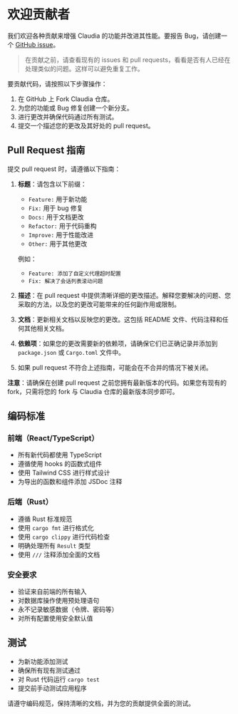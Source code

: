 # 欢迎贡献者

我们欢迎各种贡献来增强 Claudia 的功能并改进其性能。要报告 Bug，请创建一个 [GitHub issue](https://github.com/getAsterisk/claudia/issues)。

> 在贡献之前，请查看现有的 issues 和 pull requests，看看是否有人已经在处理类似的问题。这样可以避免重复工作。

要贡献代码，请按照以下步骤操作：

1. 在 GitHub 上 Fork Claudia 仓库。
2. 为您的功能或 Bug 修复创建一个新分支。
3. 进行更改并确保代码通过所有测试。
4. 提交一个描述您的更改及其好处的 pull request。

## Pull Request 指南

提交 pull request 时，请遵循以下指南：

1. **标题**：请包含以下前缀：
   - `Feature:` 用于新功能
   - `Fix:` 用于 bug 修复
   - `Docs:` 用于文档更改
   - `Refactor:` 用于代码重构
   - `Improve:` 用于性能改进
   - `Other:` 用于其他更改

   例如：
   - `Feature: 添加了自定义代理超时配置`
   - `Fix: 解决了会话列表滚动问题`

2. **描述**：在 pull request 中提供清晰详细的更改描述。解释您要解决的问题、您采取的方法，以及您的更改可能带来的任何副作用或限制。

3. **文档**：更新相关文档以反映您的更改。这包括 README 文件、代码注释和任何其他相关文档。

4. **依赖项**：如果您的更改需要新的依赖项，请确保它们已正确记录并添加到 `package.json` 或 `Cargo.toml` 文件中。

5. 如果 pull request 不符合上述指南，可能会在不合并的情况下被关闭。

**注意**：请确保在创建 pull request 之前您拥有最新版本的代码。如果您有现有的 fork，只需将您的 fork 与 Claudia 仓库的最新版本同步即可。

## 编码标准

### 前端（React/TypeScript）
- 所有新代码都使用 TypeScript
- 遵循使用 hooks 的函数式组件
- 使用 Tailwind CSS 进行样式设计
- 为导出的函数和组件添加 JSDoc 注释

### 后端（Rust）
- 遵循 Rust 标准规范
- 使用 `cargo fmt` 进行格式化
- 使用 `cargo clippy` 进行代码检查
- 明确处理所有 `Result` 类型
- 使用 `///` 注释添加全面的文档

### 安全要求
- 验证来自前端的所有输入
- 对数据库操作使用预处理语句
- 永不记录敏感数据（令牌、密码等）
- 对所有配置使用安全默认值

## 测试
- 为新功能添加测试
- 确保所有现有测试通过
- 对 Rust 代码运行 `cargo test`
- 提交前手动测试应用程序

请遵守编码规范，保持清晰的文档，并为您的贡献提供全面的测试。 